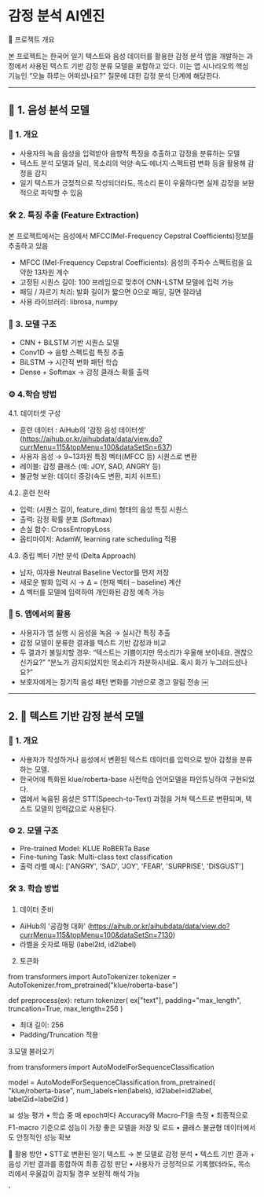 # 감정 분석 AI엔진 

📌 프로젝트 개요

본 프로젝트는 한국어 일기 텍스트와 음성 데이터를 활용한 감정 분석 앱을 개발하는 과정에서 사용된 텍스트 기반 감정 분류 모델을 포함하고 있다. 
이는 앱 시나리오의 핵심 기능인 “오늘 하루는 어떠셨나요?” 질문에 대한 감정 분석 단계에 해당한다.

___________________________________________________________________________

## 🎤 1. 음성 분석 모델 

### 📌 1. 개요
- 사용자의 녹음 음성을 입력받아 음향적 특징을 추출하고 감정을 분류하는 모델
- 텍스트 분석 모델과 달리, 목소리의 억양·속도·에너지·스펙트럼 변화 등을 활용해 감정을 감지
- 일기 텍스트가 긍정적으로 작성되더라도, 목소리 톤이 우울하다면 실제 감정을 보완적으로 파악할 수 있음
  


### 🛠️ 2. 특징 추출 (Feature Extraction)
본 프로젝트에서는 음성에서 MFCC(Mel-Frequency Cepstral Coefficients)정보를 추출하고 있음
- MFCC (Mel-Frequency Cepstral Coefficients): 음성의 주파수 스펙트럼을 요약한 13차원 계수
- 고정된 시퀀스 길이: 100 프레임으로 맞추어 CNN-LSTM 모델에 입력 가능
- 패딩 / 자르기 처리: 발화 길이가 짧으면 0으로 패딩, 길면 잘라냄
- 사용 라이브러리: librosa, numpy



### 🔎 3. 모델 구조
- CNN + BiLSTM 기반 시퀀스 모델
- Conv1D → 음향 스펙트럼 특징 추출
- BiLSTM → 시간적 변화 패턴 학습
- Dense + Softmax → 감정 클래스 확률 출력


### ⚙️ 4.학습 방법

4.1. 데이터셋 구성
- 훈련 데이터 : AiHub의 '감정 음성 데이터셋' (https://aihub.or.kr/aihubdata/data/view.do?currMenu=115&topMenu=100&dataSetSn=637)
- 사용자 음성 → 9~13차원 특징 벡터(MFCC 등) 시퀀스로 변환
- 레이블: 감정 클래스 (예: JOY, SAD, ANGRY 등)
- 불균형 보완: 데이터 증강(속도 변환, 피치 쉬프트)

4.2. 훈련 전략
- 입력: (시퀀스 길이, feature_dim) 형태의 음성 특징 시퀀스
- 출력: 감정 확률 분포 (Softmax)
- 손실 함수: CrossEntropyLoss
- 옵티마이저: AdamW, learning rate scheduling 적용

4.3. 중립 벡터 기반 분석 (Delta Approach)
- 남자, 여자용  Neutral Baseline Vector를 먼저 저장
- 새로운 발화 입력 시 → Δ = (현재 벡터 – baseline) 계산
- Δ 벡터를 모델에 입력하여 개인화된 감정 예측 가능


### 🚀 5. 앱에서의 활용
- 사용자가 앱 실행 시 음성을 녹음 → 실시간 특징 추출
- 감정 모델이 분류한 결과를 텍스트 기반 감정과 비교
- 두 결과가 불일치할 경우: “텍스트는 기쁨이지만 목소리가 우울해 보이네요. 괜찮으신가요?”	“분노가 감지되었지만 목소리가 차분하시네요. 혹시 화가 누그러드셨나요?”
- 보호자에게는 장기적 음성 패턴 변화를 기반으로 경고 알림 전송 ￼






__________________________________________________________________________________________


## 2. 📝 텍스트 기반 감정 분석 모델

### 📌 1. 개요
- 사용자가 작성하거나 음성에서 변환된 텍스트 데이터를 입력으로 받아 감정을 분류하는 모델.
- 한국어에 특화된 klue/roberta-base 사전학습 언어모델을 파인튜닝하여 구현되었다.
- 앱에서 녹음된 음성은 STT(Speech-to-Text) 과정을 거쳐 텍스트로 변환되며, 택스트 모델의 입력값으로 사용된다.



### ⚙️ 2. 모델 구조
- Pre-trained Model: KLUE RoBERTa Base
- Fine-tuning Task: Multi-class text classification
- 출력 라벨 예시:	['ANGRY', 'SAD', 'JOY', 'FEAR', 'SURPRISE', 'DISGUST']



### 🛠️ 3. 학습 방법
1.	데이터 준비
- AiHub의 '공감형 대화' (https://aihub.or.kr/aihubdata/data/view.do?currMenu=115&topMenu=100&dataSetSn=7130)
- 라벨을 숫자로 매핑 (label2id, id2label)

2.	토큰화

from transformers import AutoTokenizer
tokenizer = AutoTokenizer.from_pretrained("klue/roberta-base")

def preprocess(ex):
    return tokenizer(
        ex["text"], 
        padding="max_length", 
        truncation=True, 
        max_length=256
    )

- 최대 길이: 256
- Padding/Truncation 적용

3.모델 불러오기

from transformers import AutoModelForSequenceClassification

model = AutoModelForSequenceClassification.from_pretrained(
    "klue/roberta-base",
    num_labels=len(labels),
    id2label=id2label,
    label2id=label2id
)



📊 성능 평가
	•	학습 중 매 epoch마다 Accuracy와 Macro-F1을 측정
	•	최종적으로 F1-macro 기준으로 성능이 가장 좋은 모델을 저장 및 로드
	•	클래스 불균형 데이터에서도 안정적인 성능 확보


🚀 활용 방안
	•	STT로 변환된 일기 텍스트 → 본 모델로 감정 분석
	•	텍스트 기반 결과 + 음성 기반 결과를 종합하여 최종 감정 판단
	•	사용자가 긍정적으로 기록했더라도, 목소리에서 우울감이 감지될 경우 보완적 해석 가능

'
